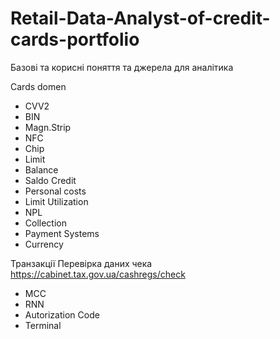 # Retail-Data-Analyst-of-credit-cards-portfolio
Базові та корисні поняття та джерела для аналітика

Cards domen
* CVV2
* BIN
* Magn.Strip
* NFC
* Chip
* Limit
* Balance
* Saldo Credit
* Personal costs
* Limit Utilization
* NPL
* Collection
* Payment Systems
* Currency

Транзакції 
Перевірка даних чека https://cabinet.tax.gov.ua/cashregs/check
* MCC
* RNN
* Autorization Code
* Terminal
